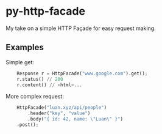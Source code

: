 # py-http-facade



My take on a simple HTTP Façade for easy request making.

## Examples

Simple get:

```python
    Response r = HttpFacade("www.google.com").get();
    r.status() // 200
    r.content() // <html>...
```

More complex request:

```python
    HttpFacade("luan.xyz/api/people")
        .header("key", "value")
        .body("{ id: 42, name: \"Luan\" }")
    .post();
```
